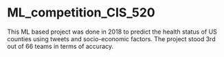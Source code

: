 # ML_competition_CIS_520
This ML based project was done in 2018 to predict the health status of US counties using tweets and socio-economic factors. The project stood 3rd out of 66 teams in terms of accuracy.


